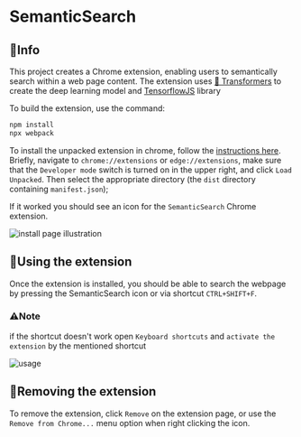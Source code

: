 # SemanticSearch

🔹Info
---
This project creates a Chrome extension, enabling users to semantically search
within a web page content. The extension uses <a href="https://huggingface.co/transformers/" target="_blank">🤗 Transformers</a> to create the deep learning model and <a href="https://www.tensorflow.org/js" target="_blank">TensorflowJS</a>  library 

To build the extension, use the command:

```sh
npm install
npx webpack
```

To install the unpacked extension in chrome, follow the [instructions here](https://developer.chrome.com/extensions/getstarted).  Briefly, navigate to `chrome://extensions` or `edge://extensions`, make sure that the `Developer mode` switch is turned on in the upper right, and click `Load Unpacked`.  Then select the appropriate directory (the `dist` directory containing `manifest.json`);

If it worked you should see an icon for the `SemanticSearch` Chrome extension.

![install page illustration](./install.png "install page")


🔹Using the extension
----
Once the extension is installed, you should be able to search the webpage by pressing the SemanticSearch icon or via shortcut `CTRL+SHIFT+F`.  
### ⚠Note
if the shortcut doesn't work open `Keyboard shortcuts` and `activate the extension` by the mentioned shortcut

![usage](./usage.png "usage")


🔹Removing the extension
----
To remove the extension, click `Remove` on the extension page, or use the `Remove from Chrome...` menu option when right clicking the icon.
